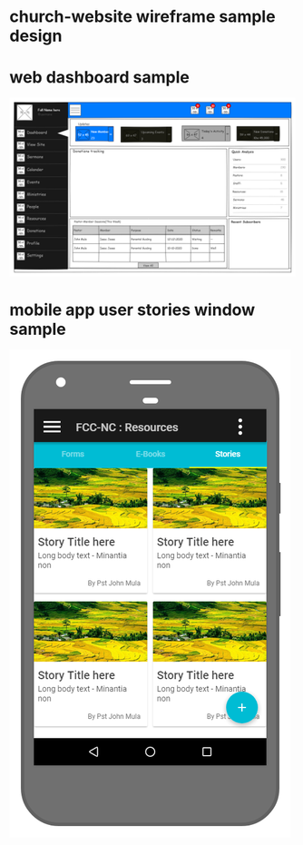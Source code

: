 # church-website wireframe sample design
# web dashboard sample
![dashboard](https://github.com/Wachiye/church-website/blob/wireframes/admin/dashboard.png?raw=true)
# mobile app user stories window sample
![app main window](https://github.com/Wachiye/church-website/blob/wireframes/app/resourcesstories.png?raw=true)

